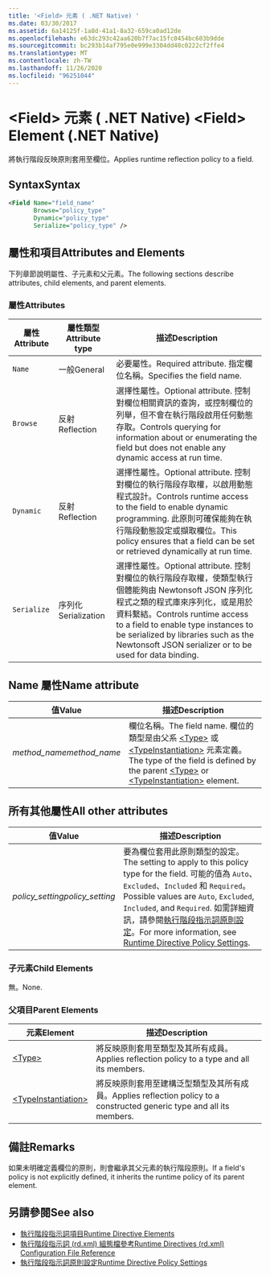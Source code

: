 ```yaml
---
title: '<Field> 元素 ( .NET Native) '
ms.date: 03/30/2017
ms.assetid: 6a14125f-1a8d-41a1-8a32-659ca0ad12de
ms.openlocfilehash: e63dc293c42aa620b7f7ac15fc0454bc603b9dde
ms.sourcegitcommit: bc293b14af795e0e999e3304dd40c0222cf2ffe4
ms.translationtype: MT
ms.contentlocale: zh-TW
ms.lasthandoff: 11/26/2020
ms.locfileid: "96251044"
---
```

# <a name="field-element-net-native"></a><span data-ttu-id="e5612-102">\<Field> 元素 ( .NET Native) </span><span class="sxs-lookup"><span data-stu-id="e5612-102">\<Field> Element (.NET Native)</span></span>

<span data-ttu-id="e5612-103">將執行階段反映原則套用至欄位。</span><span class="sxs-lookup"><span data-stu-id="e5612-103">Applies runtime reflection policy to a field.</span></span>  
  
## <a name="syntax"></a><span data-ttu-id="e5612-104">Syntax</span><span class="sxs-lookup"><span data-stu-id="e5612-104">Syntax</span></span>  
  
```xml  
<Field Name="field_name"  
       Browse="policy_type"  
       Dynamic="policy_type"  
       Serialize="policy_type" />  
```  
  
## <a name="attributes-and-elements"></a><span data-ttu-id="e5612-105">屬性和項目</span><span class="sxs-lookup"><span data-stu-id="e5612-105">Attributes and Elements</span></span>  

 <span data-ttu-id="e5612-106">下列章節說明屬性、子元素和父元素。</span><span class="sxs-lookup"><span data-stu-id="e5612-106">The following sections describe attributes, child elements, and parent elements.</span></span>  
  
### <a name="attributes"></a><span data-ttu-id="e5612-107">屬性</span><span class="sxs-lookup"><span data-stu-id="e5612-107">Attributes</span></span>  
  
|<span data-ttu-id="e5612-108">屬性</span><span class="sxs-lookup"><span data-stu-id="e5612-108">Attribute</span></span>|<span data-ttu-id="e5612-109">屬性類型</span><span class="sxs-lookup"><span data-stu-id="e5612-109">Attribute type</span></span>|<span data-ttu-id="e5612-110">描述</span><span class="sxs-lookup"><span data-stu-id="e5612-110">Description</span></span>|  
|---------------|--------------------|-----------------|  
|`Name`|<span data-ttu-id="e5612-111">一般</span><span class="sxs-lookup"><span data-stu-id="e5612-111">General</span></span>|<span data-ttu-id="e5612-112">必要屬性。</span><span class="sxs-lookup"><span data-stu-id="e5612-112">Required attribute.</span></span> <span data-ttu-id="e5612-113">指定欄位名稱。</span><span class="sxs-lookup"><span data-stu-id="e5612-113">Specifies the field name.</span></span>|  
|`Browse`|<span data-ttu-id="e5612-114">反射</span><span class="sxs-lookup"><span data-stu-id="e5612-114">Reflection</span></span>|<span data-ttu-id="e5612-115">選擇性屬性。</span><span class="sxs-lookup"><span data-stu-id="e5612-115">Optional attribute.</span></span> <span data-ttu-id="e5612-116">控制對欄位相關資訊的查詢，或控制欄位的列舉，但不會在執行階段啟用任何動態存取。</span><span class="sxs-lookup"><span data-stu-id="e5612-116">Controls querying for information about or enumerating the field but does not enable any dynamic access at run time.</span></span>|  
|`Dynamic`|<span data-ttu-id="e5612-117">反射</span><span class="sxs-lookup"><span data-stu-id="e5612-117">Reflection</span></span>|<span data-ttu-id="e5612-118">選擇性屬性。</span><span class="sxs-lookup"><span data-stu-id="e5612-118">Optional attribute.</span></span> <span data-ttu-id="e5612-119">控制對欄位的執行階段存取權，以啟用動態程式設計。</span><span class="sxs-lookup"><span data-stu-id="e5612-119">Controls runtime access to the field to enable dynamic programming.</span></span> <span data-ttu-id="e5612-120">此原則可確保能夠在執行階段動態設定或擷取欄位。</span><span class="sxs-lookup"><span data-stu-id="e5612-120">This policy ensures that a field can be set or retrieved dynamically at run time.</span></span>|  
|`Serialize`|<span data-ttu-id="e5612-121">序列化</span><span class="sxs-lookup"><span data-stu-id="e5612-121">Serialization</span></span>|<span data-ttu-id="e5612-122">選擇性屬性。</span><span class="sxs-lookup"><span data-stu-id="e5612-122">Optional attribute.</span></span> <span data-ttu-id="e5612-123">控制對欄位的執行階段存取權，使類型執行個體能夠由 Newtonsoft JSON 序列化程式之類的程式庫來序列化，或是用於資料繫結。</span><span class="sxs-lookup"><span data-stu-id="e5612-123">Controls runtime access to a field to enable type instances to be serialized by libraries such as the Newtonsoft JSON serializer or to be used for data binding.</span></span>|  
  
## <a name="name-attribute"></a><span data-ttu-id="e5612-124">Name 屬性</span><span class="sxs-lookup"><span data-stu-id="e5612-124">Name attribute</span></span>  
  
|<span data-ttu-id="e5612-125">值</span><span class="sxs-lookup"><span data-stu-id="e5612-125">Value</span></span>|<span data-ttu-id="e5612-126">描述</span><span class="sxs-lookup"><span data-stu-id="e5612-126">Description</span></span>|  
|-----------|-----------------|  
|<span data-ttu-id="e5612-127">*method_name*</span><span class="sxs-lookup"><span data-stu-id="e5612-127">*method_name*</span></span>|<span data-ttu-id="e5612-128">欄位名稱。</span><span class="sxs-lookup"><span data-stu-id="e5612-128">The field name.</span></span> <span data-ttu-id="e5612-129">欄位的類型是由父系 [\<Type>](type-element-net-native.md) 或 [\<TypeInstantiation>](typeinstantiation-element-net-native.md) 元素定義。</span><span class="sxs-lookup"><span data-stu-id="e5612-129">The type of the field is defined by the parent [\<Type>](type-element-net-native.md) or [\<TypeInstantiation>](typeinstantiation-element-net-native.md) element.</span></span>|  
  
## <a name="all-other-attributes"></a><span data-ttu-id="e5612-130">所有其他屬性</span><span class="sxs-lookup"><span data-stu-id="e5612-130">All other attributes</span></span>  
  
|<span data-ttu-id="e5612-131">值</span><span class="sxs-lookup"><span data-stu-id="e5612-131">Value</span></span>|<span data-ttu-id="e5612-132">描述</span><span class="sxs-lookup"><span data-stu-id="e5612-132">Description</span></span>|  
|-----------|-----------------|  
|<span data-ttu-id="e5612-133">*policy_setting*</span><span class="sxs-lookup"><span data-stu-id="e5612-133">*policy_setting*</span></span>|<span data-ttu-id="e5612-134">要為欄位套用此原則類型的設定。</span><span class="sxs-lookup"><span data-stu-id="e5612-134">The setting to apply to this policy type for the field.</span></span> <span data-ttu-id="e5612-135">可能的值為 `Auto`、`Excluded`、`Included` 和 `Required`。</span><span class="sxs-lookup"><span data-stu-id="e5612-135">Possible values are `Auto`, `Excluded`, `Included`, and `Required`.</span></span> <span data-ttu-id="e5612-136">如需詳細資訊，請參閱[執行階段指示詞原則設定](runtime-directive-policy-settings.md)。</span><span class="sxs-lookup"><span data-stu-id="e5612-136">For more information, see [Runtime Directive Policy Settings](runtime-directive-policy-settings.md).</span></span>|  
  
### <a name="child-elements"></a><span data-ttu-id="e5612-137">子元素</span><span class="sxs-lookup"><span data-stu-id="e5612-137">Child Elements</span></span>  

 <span data-ttu-id="e5612-138">無。</span><span class="sxs-lookup"><span data-stu-id="e5612-138">None.</span></span>  
  
### <a name="parent-elements"></a><span data-ttu-id="e5612-139">父項目</span><span class="sxs-lookup"><span data-stu-id="e5612-139">Parent Elements</span></span>  
  
|<span data-ttu-id="e5612-140">元素</span><span class="sxs-lookup"><span data-stu-id="e5612-140">Element</span></span>|<span data-ttu-id="e5612-141">描述</span><span class="sxs-lookup"><span data-stu-id="e5612-141">Description</span></span>|  
|-------------|-----------------|  
|[\<Type>](type-element-net-native.md)|<span data-ttu-id="e5612-142">將反映原則套用至類型及其所有成員。</span><span class="sxs-lookup"><span data-stu-id="e5612-142">Applies reflection policy to a type and all its members.</span></span>|  
|[\<TypeInstantiation>](typeinstantiation-element-net-native.md)|<span data-ttu-id="e5612-143">將反映原則套用至建構泛型類型及其所有成員。</span><span class="sxs-lookup"><span data-stu-id="e5612-143">Applies reflection policy to a constructed generic type and all its members.</span></span>|  
  
## <a name="remarks"></a><span data-ttu-id="e5612-144">備註</span><span class="sxs-lookup"><span data-stu-id="e5612-144">Remarks</span></span>  

 <span data-ttu-id="e5612-145">如果未明確定義欄位的原則，則會繼承其父元素的執行階段原則。</span><span class="sxs-lookup"><span data-stu-id="e5612-145">If a field's policy is not explicitly defined, it inherits the runtime policy of its parent element.</span></span>  
  
## <a name="see-also"></a><span data-ttu-id="e5612-146">另請參閱</span><span class="sxs-lookup"><span data-stu-id="e5612-146">See also</span></span>

- [<span data-ttu-id="e5612-147">執行階段指示詞項目</span><span class="sxs-lookup"><span data-stu-id="e5612-147">Runtime Directive Elements</span></span>](runtime-directive-elements.md)
- [<span data-ttu-id="e5612-148">執行階段指示詞 (rd.xml) 組態檔參考</span><span class="sxs-lookup"><span data-stu-id="e5612-148">Runtime Directives (rd.xml) Configuration File Reference</span></span>](runtime-directives-rd-xml-configuration-file-reference.md)
- [<span data-ttu-id="e5612-149">執行階段指示詞原則設定</span><span class="sxs-lookup"><span data-stu-id="e5612-149">Runtime Directive Policy Settings</span></span>](runtime-directive-policy-settings.md)
